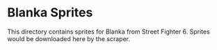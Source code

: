 # Blanka Sprites

This directory contains sprites for Blanka from Street Fighter 6.
Sprites would be downloaded here by the scraper.
